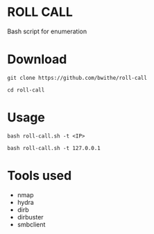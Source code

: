 # ROLL CALL
Bash script for enumeration

# Download
```git clone https://github.com/bwithe/roll-call```

```cd roll-call```

# Usage
```bash roll-call.sh -t <IP>```

```bash roll-call.sh -t 127.0.0.1```

# Tools used
- nmap
- hydra
- dirb
- dirbuster
- smbclient

